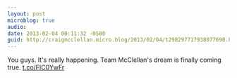 ```yaml
---
layout: post
microblog: true
audio: 
date: 2013-02-04 00:11:32 -0500
guid: http://craigmcclellan.micro.blog/2013/02/04/t298297717938077698.html
---
```

You guys. It's really happening. Team McClellan's dream is finally coming true. [t.co/FIC0YwFr](http://t.co/FIC0YwFr)
